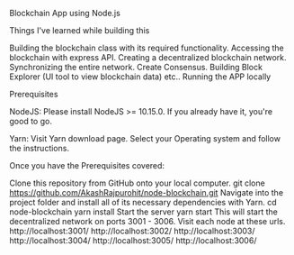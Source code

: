 Blockchain App using Node.js

Things I've learned while building this

Building the blockchain class with its required functionality.
Accessing the blockchain with express API.
Creating a decentralized blockchain network.
Synchronizing the entire network.
Create Consensus.
Building Block Explorer (UI tool to view blockchain data) etc..
Running the APP locally

Prerequisites

NodeJS: Please install NodeJS >= 10.15.0. If you already have it, you're good to go.

Yarn: Visit Yarn download page. Select your Operating system and follow the instructions.

Once you have the Prerequisites covered:

Clone this repository from GitHub onto your local computer.
git clone https://github.com/AkashRajpurohit/node-blockchain.git
Navigate into the project folder and install all of its necessary dependencies with Yarn.
cd node-blockchain
yarn install
Start the server
yarn start
This will start the decentralized network on ports 3001 - 3006. Visit each node at these urls.
http://localhost:3001/
http://localhost:3002/
http://localhost:3003/
http://localhost:3004/
http://localhost:3005/
http://localhost:3006/
